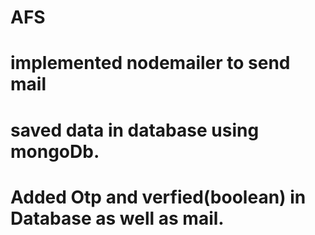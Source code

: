 # AFS
# implemented nodemailer to send mail
# saved data in database using mongoDb.
# Added Otp and verfied(boolean) in Database as well as mail.
